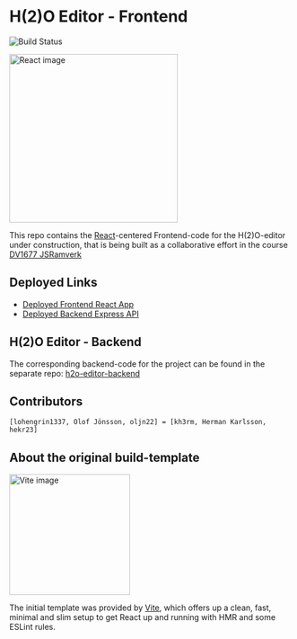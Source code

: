 # H(2)O Editor - Frontend


![Build Status](https://github.com/kh3rm/h2o-editor-frontend/actions/workflows/ci-test-frontend.yml/badge.svg)


<img src="https://react.dev/images/brand/logo_light.svg" alt="React image" width="300" height="300">

This repo contains the [React](https://react.dev/)-centered Frontend-code for the H(2)O-editor under construction, that is being built as a collaborative effort in the course [DV1677 JSRamverk](https://jsramverk.se/)


Deployed Links
---------
- [Deployed Frontend React App](https://kh3rm.github.io/h2o-editor-frontend/)
- [Deployed Backend Express API](https://h2o-editor-oljn22.azurewebsites.net/)

H(2)O Editor - Backend
----------------------------

The corresponding backend-code for the project can be found in the separate repo: [h2o-editor-backend](https://github.com/lohengrin1337/ssr-editor)


Contributors
----------------------------
`[lohengrin1337, Olof Jönsson, oljn22] = [kh3rm, Herman Karlsson, hekr23]`


About the original build-template
----------------------------

<img src="https://upload.wikimedia.org/wikipedia/commons/f/f1/Vitejs-logo.svg" alt="Vite image" width="215" height="215">

The initial template was provided by [Vite](https://vite.dev/), which offers up a clean, fast, minimal and slim setup to get React up and running with HMR and some ESLint rules.